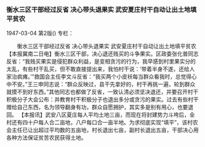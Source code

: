 ### 衡水三区干部经过反省  决心带头退果实  武安夏庄村干自动让出土地填平贫农

1947-03-04
第2版()
专栏：

　　衡水三区干部经过反省
    决心带头退果实
    武安夏庄村干自动让出土地填平贫农
    【本报冀南二日电】衡水三区干部，决心退还贱买的斗争果实。区政委张化普同志反省：“我贱买果实是侵犯群众利益，是变相贪污的行为，我早感到村里果实分的太乱，有些村干乱买，但不敢直接提出来，我怕村干说：‘带着半身不遂，还给人家治疯瘫。’”救国会主任李文斗反省：“我买两个小皮袄每当群众看我时，总觉得心中不安。”王三申同志说：“群众反映过，县干先拿好的，村干再挑一遍，轮到群众就摸不到好东西。”其他同志也都做了反省，一致认清必须坚决退还，并要召开村干积极分子大会公布：并教育村干积极分子也退出多分或贪污的果实。过去有些村干赠给自己东西，名为领导翻身有功，群众自愿拥护，其实多是别有用心，也要退回。
    【本报讯】武安八区夏庄每人平均土地三亩，而现在将封建势力斗垮后，全村还有四十户每人合二亩地，八户每口合一亩半地。为求彻底实现“填平”，该村农会主任已让出超过平均数的五亩地，村长退出七亩，副村长退出五亩，干部决心用各种方法保证贫苦农民获得土地。
